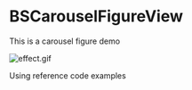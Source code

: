 # BSCarouselFigureView
This is a carousel figure demo






![effect.gif](http://upload-images.jianshu.io/upload_images/701425-67aa9d341fdf863c.gif?imageMogr2/auto-orient/strip)


Using reference code examples
